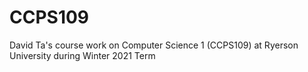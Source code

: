 # CCPS109
David Ta's course work on Computer Science 1 (CCPS109) at Ryerson University during Winter 2021 Term

